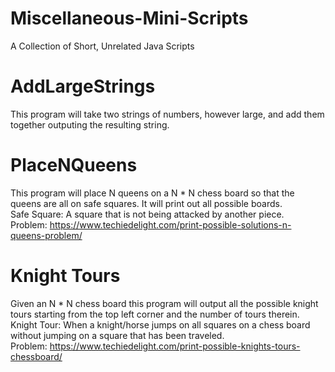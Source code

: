 # Miscellaneous-Mini-Scripts
A Collection of Short, Unrelated Java Scripts

# AddLargeStrings
  This program will take two strings of numbers, however large, and add them together outputing the resulting string.
# PlaceNQueens
  This program will place N queens on a N * N chess board so that the queens are all on safe squares. 
  It will print out all possible boards. <br/>
  Safe Square: A square that is not being attacked by another piece.<br/>
  Problem: https://www.techiedelight.com/print-possible-solutions-n-queens-problem/
# Knight Tours
  Given an N * N chess board this program will output all the possible knight tours starting from the top left corner 
  and the number of tours therein. <br/>
  Knight Tour: When a knight/horse jumps on all squares on a chess board without jumping on a square that has been traveled. <br/> 
  Problem: https://www.techiedelight.com/print-possible-knights-tours-chessboard/ 
